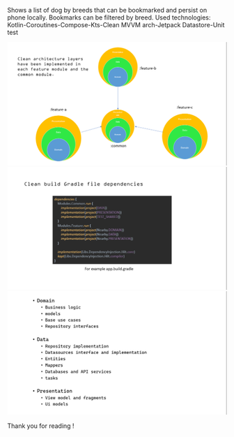 Shows a list of dog by breeds that can be bookmarked and persist on phone locally. Bookmarks can be filtered by breed. Used technologies: Kotlin-Coroutines-Compose-Kts-Clean MVVM arch-Jetpack Datastore-Unit test

![image.png](./image.png)
![image-7.png](./image-7.png)
![image-9.png](./image-9.png)

Thank you for reading !
